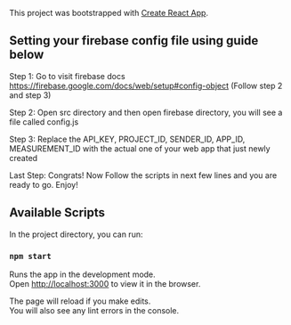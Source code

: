 This project was bootstrapped with [Create React App](https://github.com/facebook/create-react-app).

## Setting your firebase config file using guide below

Step 1: Go to visit firebase docs https://firebase.google.com/docs/web/setup#config-object (Follow step 2 and step 3) 

Step 2: Open src directory and then open firebase directory, you will see a file called config.js

Step 3: Replace the API_KEY, PROJECT_ID, SENDER_ID, APP_ID, MEASUREMENT_ID with the actual one of your web app that just newly created

Last Step: Congrats! Now Follow the scripts in next few lines and you are ready to go. Enjoy!

## Available Scripts

In the project directory, you can run:

### `npm start`

Runs the app in the development mode.<br />
Open [http://localhost:3000](http://localhost:3000) to view it in the browser.

The page will reload if you make edits.<br />
You will also see any lint errors in the console.
